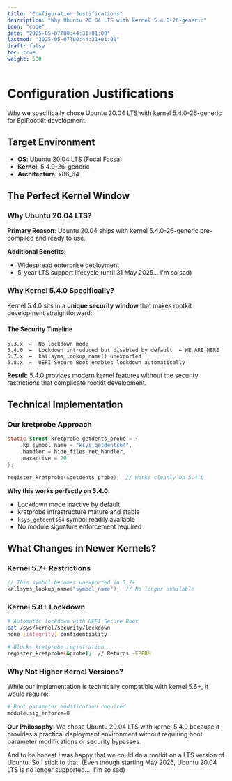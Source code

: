 ```yaml
---
title: "Configuration Justifications"
description: "Why Ubuntu 20.04 LTS with kernel 5.4.0-26-generic"
icon: "code"
date: "2025-05-07T00:44:31+01:00"
lastmod: "2025-05-07T00:44:31+01:00"
draft: false
toc: true
weight: 500
---
```


# Configuration Justifications

Why we specifically chose Ubuntu 20.04 LTS with kernel 5.4.0-26-generic for EpiRootkit development.

## Target Environment

- **OS**: Ubuntu 20.04 LTS (Focal Fossa)
- **Kernel**: 5.4.0-26-generic
- **Architecture**: x86_64

## The Perfect Kernel Window

### Why Ubuntu 20.04 LTS?

**Primary Reason**: Ubuntu 20.04 ships with kernel 5.4.0-26-generic pre-compiled and ready to use.

**Additional Benefits**:
- Widespread enterprise deployment
- 5-year LTS support lifecycle (until 31 May 2025... I'm so sad)

### Why Kernel 5.4.0 Specifically?

Kernel 5.4.0 sits in a **unique security window** that makes rootkit development straightforward:

#### The Security Timeline
```
5.3.x  ←  No lockdown mode
5.4.0  ←  Lockdown introduced but disabled by default  ← WE ARE HERE
5.7.x  ←  kallsyms_lookup_name() unexported
5.8.x  ←  UEFI Secure Boot enables lockdown automatically
```

**Result**: 5.4.0 provides modern kernel features without the security restrictions that complicate rootkit development.

## Technical Implementation

### Our kretprobe Approach
```c
static struct kretprobe getdents_probe = {
    .kp.symbol_name = "ksys_getdents64",
    .handler = hide_files_ret_handler,
    .maxactive = 20,
};

register_kretprobe(&getdents_probe);  // Works cleanly on 5.4.0
```

**Why this works perfectly on 5.4.0**:
- Lockdown mode inactive by default
- kretprobe infrastructure mature and stable
- `ksys_getdents64` symbol readily available
- No module signature enforcement required

## What Changes in Newer Kernels?

### Kernel 5.7+ Restrictions
```c
// This symbol becomes unexported in 5.7+
kallsyms_lookup_name("symbol_name");  // No longer available
```

### Kernel 5.8+ Lockdown
```bash
# Automatic lockdown with UEFI Secure Boot
cat /sys/kernel/security/lockdown
none [integrity] confidentiality

# Blocks kretprobe registration
register_kretprobe(&probe);  // Returns -EPERM
```

### Why Not Higher Kernel Versions?

While our implementation is technically compatible with kernel 5.6+, it would require:

```bash
# Boot parameter modification required
module.sig_enforce=0
```

**Our Philosophy**: We chose Ubuntu 20.04 LTS with kernel 5.4.0 because it provides a practical deployment environment without requiring boot parameter modifications or security bypasses.

And to be honest I was happy that we could do a rootkit on a LTS version of Ubuntu. So I stick to that. (Even though starting May 2025, Ubuntu 20.04 LTS is no longer supported.... I'm so sad)
